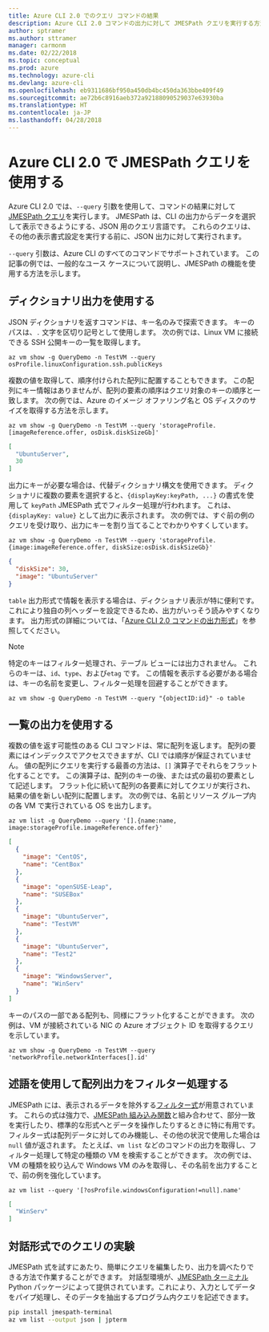 ```yaml
---
title: Azure CLI 2.0 でのクエリ コマンドの結果
description: Azure CLI 2.0 コマンドの出力に対して JMESPath クエリを実行する方法について説明します。
author: sptramer
ms.author: sttramer
manager: carmonm
ms.date: 02/22/2018
ms.topic: conceptual
ms.prod: azure
ms.technology: azure-cli
ms.devlang: azure-cli
ms.openlocfilehash: eb9311686bf950a450db4bc450da363bbe409f49
ms.sourcegitcommit: ae72b6c8916aeb372a92188090529037e63930ba
ms.translationtype: HT
ms.contentlocale: ja-JP
ms.lasthandoff: 04/28/2018
---
```

# <a name="use-jmespath-queries-with-azure-cli-20"></a>Azure CLI 2.0 で JMESPath クエリを使用する

Azure CLI 2.0 では、`--query` 引数を使用して、コマンドの結果に対して [JMESPath クエリ](http://jmespath.org)を実行します。 JMESPath は、CLI の出力からデータを選択して表示できるようにする、JSON 用のクエリ言語です。 これらのクエリは、その他の表示書式設定を実行する前に、JSON 出力に対して実行されます。

`--query` 引数は、Azure CLI のすべてのコマンドでサポートされています。 この記事の例では、一般的なユース ケースについて説明し、JMESPath の機能を使用する方法を示します。

## <a name="work-with-dictionary-output"></a>ディクショナリ出力を使用する

JSON ディクショナリを返すコマンドは、キー名のみで探索できます。 キーのパスは、`.` 文字を区切り記号として使用します。 次の例では、Linux VM に接続できる SSH 公開キーの一覧を取得します。

```azurecli
az vm show -g QueryDemo -n TestVM --query osProfile.linuxConfiguration.ssh.publicKeys
```

複数の値を取得して、順序付けられた配列に配置することもできます。 この配列にキー情報はありませんが、配列の要素の順序はクエリ対象のキーの順序と一致します。 次の例では、Azure のイメージ オファリング名と OS ディスクのサイズを取得する方法を示します。

```azurecli
az vm show -g QueryDemo -n TestVM --query 'storageProfile.[imageReference.offer, osDisk.diskSizeGb]'
```

```json
[
  "UbuntuServer",
  30
]
```

出力にキーが必要な場合は、代替ディクショナリ構文を使用できます。 ディクショナリに複数の要素を選択すると、`{displayKey:keyPath, ...}` の書式を使用して `keyPath` JMESPath 式でフィルター処理が行われます。 これは、`{displayKey: value}` として出力に表示されます。 次の例では、すぐ前の例のクエリを受け取り、出力にキーを割り当てることでわかりやすくしています。

```azurecli
az vm show -g QueryDemo -n TestVM --query 'storageProfile.{image:imageReference.offer, diskSize:osDisk.diskSizeGb}'
```

```json
{
  "diskSize": 30,
  "image": "UbuntuServer"
}
```

`table` 出力形式で情報を表示する場合は、ディクショナリ表示が特に便利です。 これにより独自の列ヘッダーを設定できるため、出力がいっそう読みやすくなります。 出力形式の詳細については、「[Azure CLI 2.0 コマンドの出力形式](/cli/azure/format-output-azure-cli)」を参照してください。

> [!NOTE]
> 特定のキーはフィルター処理され、テーブル ビューには出力されません。 これらのキーは、`id`、`type`、および`etag` です。 この情報を表示する必要がある場合は、キーの名前を変更し、フィルター処理を回避することができます。
>
> ```azurecli
> az vm show -g QueryDemo -n TestVM --query "{objectID:id}" -o table
> ```

## <a name="work-with-list-output"></a>一覧の出力を使用する

複数の値を返す可能性のある CLI コマンドは、常に配列を返します。 配列の要素にはインデックスでアクセスできますが、CLI では順序が保証されていません。 値の配列にクエリを実行する最善の方法は、`[]` 演算子でそれらをフラット化することです。 この演算子は、配列のキーの後、または式の最初の要素として記述します。 フラット化に続いて配列の各要素に対してクエリが実行され、結果の値を新しい配列に配置します。 次の例では、名前とリソース グループ内の各 VM で実行されている OS を出力します。 

```azurecli
az vm list -g QueryDemo --query '[].{name:name, image:storageProfile.imageReference.offer}'
```

```json
[
  {
    "image": "CentOS",
    "name": "CentBox"
  },
  {
    "image": "openSUSE-Leap",
    "name": "SUSEBox"
  },
  {
    "image": "UbuntuServer",
    "name": "TestVM"
  },
  {
    "image": "UbuntuServer",
    "name": "Test2"
  },
  {
    "image": "WindowsServer",
    "name": "WinServ"
  }
]
```

キーのパスの一部である配列も、同様にフラット化することができます。 次の例は、VM が接続されている NIC の Azure オブジェクト ID を取得するクエリを示しています。

```azurecli
az vm show -g QueryDemo -n TestVM --query 'networkProfile.networkInterfaces[].id'
```

## <a name="filter-array-output-with-predicates"></a>述語を使用して配列出力をフィルター処理する

JMESPath には、表示されるデータを除外する[フィルター式](http://jmespath.org/specification.html#filterexpressions)が用意されています。 これらの式は強力で、[JMESPath 組み込み関数](http://jmespath.org/specification.html#built-in-functions)と組み合わせて、部分一致を実行したり、標準的な形式へとデータを操作したりするときに特に有用です。 フィルター式は配列データに対してのみ機能し、その他の状況で使用した場合は `null` 値が返されます。 たとえば、`vm list` などのコマンドの出力を取得し、フィルター処理して特定の種類の VM を検索することができます。 次の例では、VM の種類を絞り込んで Windows VM のみを取得し、その名前を出力することで、前の例を強化しています。

```azurecli
az vm list --query '[?osProfile.windowsConfiguration!=null].name'
```

```json
[
  "WinServ"
]
```

## <a name="experiment-with-queries-interactively"></a>対話形式でのクエリの実験

JMESPath 式を試すにあたり、簡単にクエリを編集したり、出力を調べたりできる方法で作業することができます。 対話型環境が、[JMESPath ターミナル](https://github.com/jmespath/jmespath.terminal) Python パッケージによって提供されています。これにより、入力としてデータをパイプ処理し、そのデータを抽出するプログラム内クエリを記述できます。

```bash
pip install jmespath-terminal
az vm list --output json | jpterm
```
